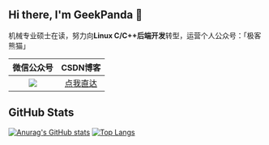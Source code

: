 ## Hi there, I'm GeekPanda 👋

机械专业硕士在读，努力向**Linux C/C++后端开发**转型，运营个人公众号：「极客熊猫」

|                          微信公众号                          |                   CSDN博客                    |
| :----------------------------------------------------------: | :-------------------------------------------: |
| ![](https://github.com/mrxuxg/mrxuxg/blob/master/Wechat_SubscriptionAccount_QRCode_gaitubao_99x99.png?raw=true) | [点我直达](https://blog.csdn.net/qq_29186859) |

## GitHub Stats

[![Anurag's GitHub stats](https://github-readme-stats.vercel.app/api?username=mrxuxg&theme=cobalt&hide=prs,issues,contribs&show_icons=true)](https://github.com/anuraghazra/github-readme-stats) [![Top Langs](https://github-readme-stats.vercel.app/api/top-langs/?username=mrxuxg&hide=QMake&theme=cobalt&layout=compact)](https://github.com/anuraghazra/github-readme-stats)

